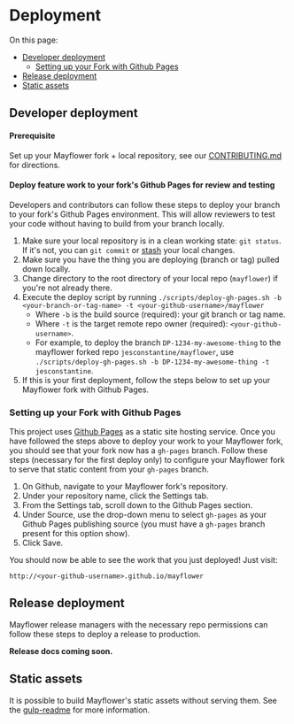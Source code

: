 # Deployment

On this page:

- [Developer deployment](#developer-deployment)
    - [Setting up your Fork with Github Pages](#setting-up-your-fork-with-github-pages)
- [Release deployment](#release-deployment)
- [Static assets](#static-assets)

## Developer deployment

#### Prerequisite

Set up your Mayflower fork + local repository, see our [CONTRIBUTING.md](https://github.com/massgov/mayflower/blob/master/CONTRIBUTING.md) for directions.

#### Deploy feature work to your fork's Github Pages for review and testing
Developers and contributors can follow these steps to deploy your branch to your fork's Github Pages environment.  This will allow reviewers to test your code without having to build from your branch locally.

1. Make sure your local repository is in a clean working state: `git status`.  If it's not, you can `git commit` or [stash](https://git-scm.com/book/en/v1/Git-Tools-Stashing) your local changes.
1. Make sure you have the thing you are deploying (branch or tag) pulled down locally.
1. Change directory to the root directory of your local repo (`mayflower`) if you're not already there.
1. Execute the deploy script by running `./scripts/deploy-gh-pages.sh -b <your-branch-or-tag-name> -t <your-github-username>/mayflower`
    - Where `-b` is the build source (required): your git branch or tag name.
    - Where `-t` is the target remote repo owner (required): `<your-github-username>`.
    - For example, to deploy the branch `DP-1234-my-awesome-thing` to the mayflower forked repo `jesconstantine/mayflower`, use `./scripts/deploy-gh-pages.sh -b DP-1234-my-awesome-thing -t jesconstantine`.
 1. If this is your first deployment, follow the steps below to set up your Mayflower fork with Github Pages.
    
### Setting up your Fork with Github Pages

This project uses [Github Pages](https://help.github.com/articles/what-is-github-pages/) as a static site hosting service.  Once you have followed the steps above to deploy your work to your Mayflower fork, you should see that your fork now has a `gh-pages` branch.  Follow these steps (necessary for the first deploy only) to configure your Mayflower fork to serve that static content from your `gh-pages` branch.

1. On Github, navigate to your Mayflower fork's repository.
1. Under your repository name, click the Settings tab.
1. From the Settings tab, scroll down to the Github Pages section.
1. Under Source, use the drop-down menu to select `gh-pages` as your Github Pages publishing source (you must have a `gh-pages` branch present for this option show).
1. Click Save.

You should now be able to see the work that you just deployed!  Just visit: 
```
http://<your-github-username>.github.io/mayflower
```

## Release deployment
Mayflower release managers with the necessary repo permissions can follow these steps to deploy a release to production.

**Release docs coming soon.**

## Static assets

It is possible to build Mayflower's static assets without serving them.  See the [gulp-readme](https://github.com/massgov/mayflower/blob/master/styleguide/tools/gulp/gulp-readme.md) for more information.

